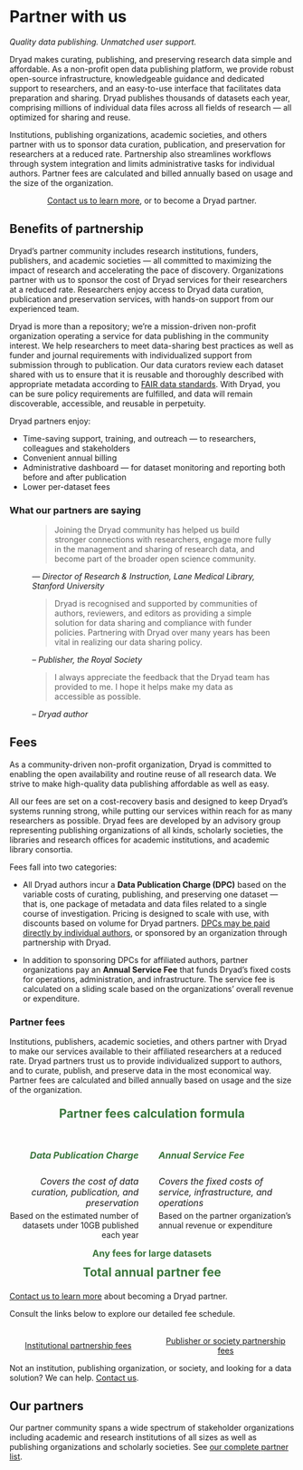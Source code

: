 # Partner with us

_Quality data publishing. Unmatched user support._

Dryad makes curating, publishing, and preserving research data simple and affordable. As a non-profit open data publishing platform, we provide robust open-source infrastructure, knowledgeable guidance and dedicated support to researchers, and an easy-to-use interface that facilitates data preparation and sharing. Dryad publishes thousands of datasets each year, comprising millions of individual data files across all fields of research — all optimized for sharing and reuse. 

Institutions, publishing organizations, academic societies, and others partner with us to sponsor data curation, publication, and preservation for researchers at a reduced rate. Partnership also streamlines workflows through system integration and limits administrative tasks for individual authors. Partner fees are calculated and billed annually based on usage and the size of the organization.

<div class="callout">
  <p style="text-align: center"><a href="mailto:partnerships@datadryad.org?subject=Dryad partnership inquiry">Contact us to learn more</a>, or to become a Dryad partner.</p>
</div>

## Benefits of partnership

Dryad’s partner community includes research institutions, funders, publishers, and academic societies — all committed to maximizing the impact of research and accelerating the pace of discovery. Organizations partner with us to sponsor the cost of Dryad services for their researchers at a reduced rate. Researchers enjoy access to Dryad data curation, publication and preservation services, with hands-on support from our experienced team.

Dryad is more than a repository; we’re a mission-driven non-profit organization operating a service for data publishing in the community interest. We help researchers to meet data-sharing best practices as well as funder and journal requirements with individualized support from submission through to publication. Our data curators review each dataset shared with us to ensure that it is reusable and thoroughly described with appropriate metadata according to [FAIR data standards](https://www.go-fair.org/fair-principles/). With Dryad, you can be sure policy requirements are fulfilled, and data will remain discoverable, accessible, and reusable in perpetuity.

Dryad partners enjoy:

* Time-saving support, training, and outreach — to researchers, colleagues and stakeholders
* Convenient annual billing
* Administrative dashboard — for dataset monitoring and reporting both before and after publication 
* Lower per-dataset fees

### What our partners are saying

<figure>
<blockquote>
  <p>Joining the Dryad community has helped us build stronger connections with researchers, engage more fully in the management and sharing of research data, and become part of the broader open science community.</p>
</blockquote>
<figcaption><cite>— Director of Research & Instruction, Lane Medical Library, Stanford University</cite></figcaption>
</figure>
<figure>
<blockquote>
  <p>Dryad is recognised and supported by communities of authors, reviewers, and editors as providing a simple solution for data sharing and compliance with funder policies. Partnering with Dryad over many years has been vital in realizing our data sharing policy.</p>
</blockquote>
<figcaption><cite>– Publisher, the Royal Society</cite></figcaption>
</figure>
<figure>
<blockquote>
  <p>I always appreciate the feedback that the Dryad team has provided to me. I hope it helps make my data as accessible as possible.</p>
</blockquote>
<figcaption><cite>– Dryad author</cite></figcaption>
</figure>


## Fees

As a community-driven non-profit organization, Dryad is committed to enabling the open availability and routine reuse of all research data. We strive to make high-quality data publishing affordable as well as easy. 

All our fees are set on a cost-recovery basis and designed to keep Dryad’s systems running strong, while putting our services within reach for as many researchers as possible. Dryad fees are developed by an advisory group representing publishing organizations of all kinds, scholarly societies, the libraries and research offices for academic institutions, and academic library consortia. 

Fees fall into two categories:

* All Dryad authors incur a **Data Publication Charge (DPC)** based on the variable costs of curating, publishing, and preserving one dataset — that is, one package of metadata and data files related to a single course of investigation. Pricing is designed to scale with use, with discounts based on volume for Dryad partners. [DPCs may be paid directly by individual authors](/requirements#unsponsored-author-fees), or sponsored by an organization through partnership with Dryad.

* In addition to sponsoring DPCs for affiliated authors, partner organizations pay an **Annual Service Fee** that funds Dryad’s fixed costs for operations, administration, and infrastructure. The service fee is calculated on a sliding scale based on the organizations’ overall revenue or expenditure.

### Partner fees

Institutions, publishers, academic societies, and others partner with Dryad to make our services available to their affiliated researchers at a reduced rate. Dryad partners trust us to provide individualized support to authors, and to curate, publish, and preserve data in the most economical way. Partner fees are calculated and billed annually based on usage and the size of the organization.

<div class="callout">
  <div style="display: grid; grid-columns: 1fr 4em 1fr; column-gap: 2ch; align-items: top;">
    <h4 style="text-align: center; margin-top: .5ch; grid-column: 1 / span 3; font-weight: bold; color: #3c763d; font-size: 1.5em;">Partner fees calculation formula</h4>
    <div style="text-align: right;">
      <h5 style="font-weight: bold; color: #3c763d; font-size: 1.15em;">Data Publication Charge</h5>
      <p style="font-style: italic; font-size: .98rem; margin: 0">Covers the cost of data curation, publication, and preservation</p>
      <p style="margin-top: .5ch;">Based on the estimated number of datasets under 10GB published each year</p>
    </div>
    <div><p style="color: #3c763d; font-size: 1.15em; margin-top: 1rem;"><i class="fas fa-plus" aria-label="+" role="img"></i></p></div>
    <div>
      <h5 style="font-weight: bold; color: #3c763d; font-size: 1.15em;">Annual Service Fee</h5>
      <p style="font-style: italic; font-size: .98rem; margin: 0;">Covers the fixed costs of service, infrastructure, and operations</p>
      <p style="margin-top: .5ch;">Based on the partner organization’s annual revenue or expenditure</p>
    </div>
    <div style="grid-column: 1 /span 3; text-align: center; color: #3c763d; font-weight: bold;">
      <p style="font-size: 1.15em; margin: 0 auto;"><i class="fas fa-plus" aria-label="+" role="img"></i> Any fees for large datasets</p>
      <p style="margin: .75ch auto .5ch; font-size: 1.5em;"><i class="fas fa-equals" aria-label="=" role="img"></i> Total annual partner fee</p>
    </div>
  </div>
</div>

<a href="mailto:partnerships@datadryad.org?subject=Dryad partnership inquiry">Contact us to learn more</a> about becoming a Dryad partner. 

Consult the links below to explore our detailed fee schedule.

[Consult the links below to estimate fees with our fee calculator and explore our detailed fee schedule.]: #

<div style="display: flex; align-items: center; column-gap: 2ch; row-gap: 1ch; text-align: center; flex-wrap: wrap;">
  <a href="/institutions" class="o-link__buttonlink" style="flex: 1;"><i class="fas fa-building-columns" aria-hidden="true" style="font-size: 2em;"></i><br/>Institutional partnership fees</a>
  <a href="/publishers" class="o-link__buttonlink" style="flex: 1;"><i class="fas fa-book-open" aria-hidden="true" style="font-size: 2em;"></i><br/>Publisher or society partnership fees</a>
</div>

<div class="callout">
  <p>Not an institution, publishing organization, or society, and looking for a data solution? We can help. <a href="mailto:partnerships@datadryad.org?subject=Dryad partnership inquiry">Contact us</a>.</p>
</div>

## Our partners

Our partner community spans a wide spectrum of stakeholder organizations including academic and research institutions of all sizes as well as publishing organizations and scholarly societies. See [our complete partner list](/about#our-members).
